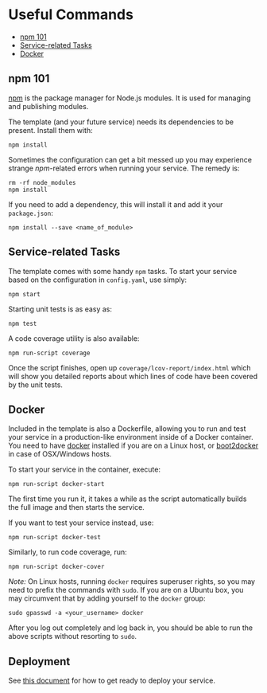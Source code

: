 # Useful Commands

- [npm 101](#npm-101)
- [Service-related Tasks](#service-related-tasks)
- [Docker](#docker)

## npm 101

[npm](https://www.npmjs.com/) is the package manager for Node.js modules. It is
used for managing and publishing modules.

The template (and your future service) needs its dependencies to be present.
Install them with:

```shell
npm install
```

Sometimes the configuration can get a bit messed up you may experience strange
*npm*-related errors when running your service. The remedy is:

```shell
rm -rf node_modules
npm install
```

If you need to add a dependency, this will install it and add it your
`package.json`:

```shell
npm install --save <name_of_module>
```

## Service-related Tasks

The template comes with some handy `npm` tasks. To start your service based on
the configuration in `config.yaml`, use simply:

```shell
npm start
```

Starting unit tests is as easy as:

```shell
npm test
```

A code coverage utility is also available:

```shell
npm run-script coverage
```

Once the script finishes, open up `coverage/lcov-report/index.html` which will
show you detailed reports about which lines of code have been covered by the
unit tests.

## Docker

Included in the template is also a Dockerfile, allowing you to run and test your
service in a production-like environment inside of a Docker container. You need
to have [docker](https://www.docker.com/) installed if you are on a Linux host,
or [boot2docker](http://boot2docker.io/) in case of OSX/Windows hosts.

To start your service in the container, execute:

```shell
npm run-script docker-start
```

The first time you run it, it takes a while as the script automatically builds
the full image and then starts the service.

If you want to test your service instead, use:

```shell
npm run-script docker-test
```

Similarly, to run code coverage, run:

```shell
npm run-script docker-cover
```

*Note:* On Linux hosts, running `docker` requires superuser rights, so you may
need to prefix the commands with `sudo`. If you are on a Ubuntu box, you may
circumvent that by adding yourself to the `docker` group:

```shell
sudo gpasswd -a <your_username> docker
```

After you log out completely and log back in, you should be able to run the
above scripts without resorting to `sudo`.

## Deployment

See [this document](deployment.md) for how to get ready to deploy your service.

